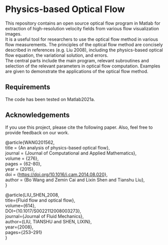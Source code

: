 # Physics-based Optical Flow

This repository contains an open source optical flow program in Matlab for extraction of high-resolution velocity fields from various flow visualization images.   
It is a useful tool for researchers to use the optical flow method in various flow measurements. The principles of the optical flow method are concisely described in references (e.g. Liu 2008), including the physics-based optical flow equation, the variational solution, and errors.   
The central parts include the main program, relevant subroutines and selection of the relevant parameters in optical flow computation. Examples are given to demonstrate the applications of the optical flow method.  

## Requirements
The code has been tested on Matlab2021a.    

## Acknowledgements
If you use this project, please cite the following paper. Also, feel free to provide feedback on our work.    

@article{WANG201562,  
title = {An analysis of physics-based optical flow},  
journal = {Journal of Computational and Applied Mathematics},  
volume = {276},  
pages = {62-80},  
year = {2015},  
doi = {https://doi.org/10.1016/j.cam.2014.08.020},  
author = {Bo Wang and Zemin Cai and Lixin Shen and Tianshu Liu},    
}  
  
@article{LIU_SHEN_2008,   
title={Fluid flow and optical flow},   
volume={614},   
DOI={10.1017/S0022112008003273},   
journal={Journal of Fluid Mechanics},   
author={LIU, TIANSHU and SHEN, LIXIN},   
year={2008},   
pages={253–291}  
}  
